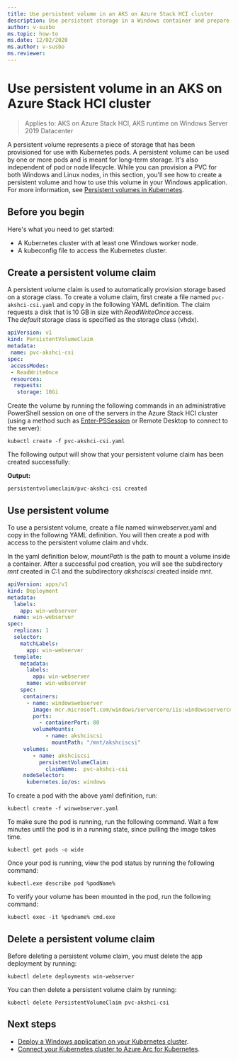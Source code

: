 ```yaml
---
title: Use persistent volume in an AKS on Azure Stack HCI cluster
description: Use persistent storage in a Windows container and prepare Windows nodes for group Managed Service Accounts
author: v-susbo
ms.topic: how-to
ms.date: 12/02/2020
ms.author: v-susbo
ms.reviewer: 
---
```


# Use persistent volume in an AKS on Azure Stack HCI cluster

> Applies to: AKS on Azure Stack HCI, AKS runtime on Windows Server 2019 Datacenter

A persistent volume represents a piece of storage that has been provisioned for use with Kubernetes pods. A persistent volume can be used by one or more pods and is meant for long-term storage. It's also independent of pod or node lifecycle. While you can provision a PVC for both Windows and Linux nodes, in this section, you'll see how to create a persistent volume and how to use this volume in your Windows application. For more information, see [Persistent volumes in Kubernetes](https://kubernetes.io/docs/concepts/storage/persistent-volumes/).

## Before you begin

Here's what you need to get started:

* A Kubernetes cluster with at least one Windows worker node.
* A kubeconfig file to access the Kubernetes cluster.

## Create a persistent volume claim

A persistent volume claim is used to automatically provision storage based on a storage class. To create a volume claim, first create a file named `pvc-akshci-csi.yaml` and copy in the following YAML definition. The claim requests a disk that is 10 GB in size with *ReadWriteOnce* access. The *default* storage class is specified as the storage class (vhdx).  

```yaml
apiVersion: v1
kind: PersistentVolumeClaim
metadata:
 name: pvc-akshci-csi
spec:
 accessModes:
 - ReadWriteOnce
 resources:
  requests:
   storage: 10Gi
```
Create the volume by running the following commands in an administrative PowerShell session on one of the servers in the Azure Stack HCI cluster (using a method such as [Enter-PSSession](/powershell/module/microsoft.powershell.core/enter-pssession) or Remote Desktop to connect to the server): 

```
kubectl create -f pvc-akshci-csi.yaml 
```
The following output will show that your persistent volume claim has been created successfully:

**Output:**
```
persistentvolumeclaim/pvc-akshci-csi created
```

## Use persistent volume

To use a persistent volume, create a file named winwebserver.yaml and copy in the following YAML definition. You will then create a pod with access to the persistent volume claim and vhdx. 

In the yaml definition below, *mountPath* is the path to mount a volume inside a container. After a successful pod creation, you will see the subdirectory *mnt* created in *C:\\* and the subdirectory *akshciscsi* created inside *mnt*.


```yaml
apiVersion: apps/v1 
kind: Deployment 
metadata: 
  labels: 
    app: win-webserver 
  name: win-webserver 
spec: 
  replicas: 1 
  selector: 
    matchLabels: 
      app: win-webserver 
  template: 
    metadata: 
      labels: 
        app: win-webserver 
      name: win-webserver 
    spec: 
     containers: 
      - name: windowswebserver 
        image: mcr.microsoft.com/windows/servercore/iis:windowsservercore-ltsc2019 
        ports:  
          - containerPort: 80    
        volumeMounts: 
            - name: akshciscsi 
              mountPath: "/mnt/akshciscsi" 
     volumes: 
        - name: akshciscsi 
          persistentVolumeClaim: 
            claimName:  pvc-akshci-csi 
     nodeSelector: 
      kubernetes.io/os: windows 
```

To create a pod with the above yaml definition, run:
```
kubectl create -f winwebserver.yaml 
```

To make sure the pod is running, run the following command. Wait a few minutes until the pod is in a running state, since pulling the image takes time. 
```
kubectl get pods -o wide 
```
Once your pod is running, view the pod status by running the following command: 
```
kubectl.exe describe pod %podName% 
```

To verify your volume has been mounted in the pod, run the following command:
```
kubectl exec -it %podname% cmd.exe 
```

## Delete a persistent volume claim

Before deleting a persistent volume claim, you must delete the app deployment by running:
```
kubectl delete deployments win-webserver
```

You can then delete a persistent volume claim by running:
```
kubectl delete PersistentVolumeClaim pvc-akshci-csi
```

## Next steps
- [Deploy a Windows application on your Kubernetes cluster](./deploy-windows-application.md).
- [Connect your Kubernetes cluster to Azure Arc for Kubernetes](./connect-to-arc.md).
